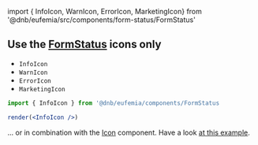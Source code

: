 import { InfoIcon, WarnIcon, ErrorIcon, MarketingIcon} from '@dnb/eufemia/src/components/form-status/FormStatus'

## Use the [**FormStatus**](/uilib/components/form-status) icons only

- `InfoIcon`   <InfoIcon />
- `WarnIcon`   <WarnIcon />
- `ErrorIcon` <ErrorIcon />
- `MarketingIcon` <MarketingIcon />

```jsx
import { InfoIcon } from '@dnb/eufemia/components/FormStatus

render(<InfoIcon />)
```

... or in combination with the [Icon](/uilib/components/form-status?fullscreen#form-status-icons) component. Have a look [at this example](/uilib/components/form-status#form-status-icons).
